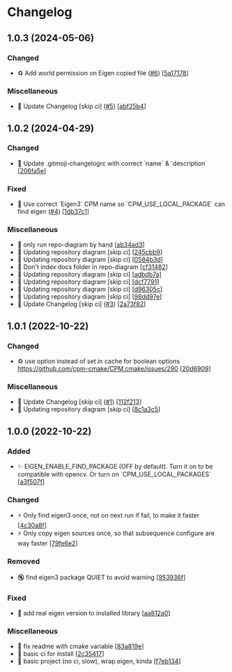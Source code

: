# Changelog

<a name="1.0.3"></a>
## 1.0.3 (2024-05-06)

### Changed

- ♻️ Add world permission on Eigen copied file ([#6](https://github.com/Naostage/eigen.cmake/issues/6)) [[5a17178](https://github.com/Naostage/eigen.cmake/commit/5a1717886e189ace438f022b7d25c654f55870a6)]

### Miscellaneous

- 📝 Update Changelog [skip ci] ([#5](https://github.com/Naostage/eigen.cmake/issues/5)) [[abf25b4](https://github.com/Naostage/eigen.cmake/commit/abf25b435a57fad9ff010e42b6f9a488977cf8de)]


<a name="1.0.2"></a>
## 1.0.2 (2024-04-29)

### Changed

- 🔧 Update .gitmoji-changelogrc with correct &#x60;name&#x60; &amp; &#x60;description&#x60; [[206fa5e](https://github.com/Naostage/eigen.cmake/commit/206fa5e77d9319c0c176b09696a7e8c694d67487)]

### Fixed

- 🐛 Use correct &#x60;Eigen3&#x60; CPM name so &#x60;CPM_USE_LOCAL_PACKAGE&#x60; can find eigen ([#4](https://github.com/Naostage/eigen.cmake/issues/4)) [[1db37c1](https://github.com/Naostage/eigen.cmake/commit/1db37c1ab82fdef379f662217cd852ad8ac4fd9b)]

### Miscellaneous

-  👷 only run repo-diagram by hand [[ab34ad3](https://github.com/Naostage/eigen.cmake/commit/ab34ad302024895a0752b689af820d755756a6a5)]
- 📝 Updating repository diagram [skip ci] [[245cbb9](https://github.com/Naostage/eigen.cmake/commit/245cbb937b98ec81bf04f1fe3d9df20f927536ac)]
- 📝 Updating repository diagram [skip ci] [[0584b3d](https://github.com/Naostage/eigen.cmake/commit/0584b3d0ebce34f0d365f266a4d87d042dbdf97d)]
-  👷 Don&#x27;t index docs folder in repo-diagram [[cf31482](https://github.com/Naostage/eigen.cmake/commit/cf31482a3ad75b487a6809718814162e78a1d30b)]
- 📝 Updating repository diagram [skip ci] [[adbdb7a](https://github.com/Naostage/eigen.cmake/commit/adbdb7af62c1c8d6cb012199c18fe06444fec6cd)]
- 📝 Updating repository diagram [skip ci] [[dcf7791](https://github.com/Naostage/eigen.cmake/commit/dcf77913f4120eb7fc61b20b35210dc82b4759d8)]
- 📝 Updating repository diagram [skip ci] [[d96305c](https://github.com/Naostage/eigen.cmake/commit/d96305c55f0e0cf2bd3916c9d7f853b7f3049566)]
- 📝 Updating repository diagram [skip ci] [[98dd97e](https://github.com/Naostage/eigen.cmake/commit/98dd97e1eeb25c6aad4b955835bff67bbfe8d1ff)]
- 📝 Update Changelog [skip ci] ([#3](https://github.com/Naostage/eigen.cmake/issues/3)) [[2a73f82](https://github.com/Naostage/eigen.cmake/commit/2a73f82f2c551950ec945a1b4760f85e4a488eb8)]


<a name="1.0.1"></a>
## 1.0.1 (2022-10-22)

### Changed

- ♻️ use option instead of set in cache for boolean options https://github.com/cpm-cmake/CPM.cmake/issues/290 [[20d6909](https://github.com/Naostage/eigen.cmake/commit/20d69093e327ce621b705d7d0cc2f811c5a3247f)]

### Miscellaneous

- 📝 Update Changelog [skip ci] ([#1](https://github.com/Naostage/eigen.cmake/issues/1)) [[112f213](https://github.com/Naostage/eigen.cmake/commit/112f2134e7d26d99445d603a17163284d44e6bb9)]
- 📝 Updating repository diagram [skip ci] [[8c1a3c5](https://github.com/Naostage/eigen.cmake/commit/8c1a3c519acab51d413673af7de848b1a7673c93)]


<a name="1.0.0"></a>
## 1.0.0 (2022-10-22)

### Added

- ✨ EIGEN_ENABLE_FIND_PACKAGE (OFF by default). Turn it on to be compatible with opencv. Or turn on &#x60;CPM_USE_LOCAL_PACKAGES&#x60; [[a3f507f](https://github.com/Naostage/eigen.cmake/commit/a3f507f914ce1511485ebde8692330bbd3d8b92a)]

### Changed

- ⚡ Only find eigen3 once, not on next run if fail, to make it faster [[4c30a8f](https://github.com/Naostage/eigen.cmake/commit/4c30a8f18464b042a39b9c0323d701b80aa848dc)]
- ⚡ Only copy eigen sources once, so that subsequence configure are way faster [[79fe6e2](https://github.com/Naostage/eigen.cmake/commit/79fe6e29075b5d5848379a04e8c65213d32e095a)]

### Removed

- 🔇 find eigen3 package QUIET to avoid warning [[953936f](https://github.com/Naostage/eigen.cmake/commit/953936f5568bea0b65f1a5c18a1a1039f6b68434)]

### Fixed

- 🐛 add real eigen version to installed library [[aa812a0](https://github.com/Naostage/eigen.cmake/commit/aa812a0e68b531b88be8aa6d6280d11968a02853)]

### Miscellaneous

- 📝 fix readme with cmake variable [[83a819e](https://github.com/Naostage/eigen.cmake/commit/83a819eb621602d762b407e41bd510c68c0abfc7)]
-  👷 basic ci for install [[2c35417](https://github.com/Naostage/eigen.cmake/commit/2c35417272717497c9064edd8018d65be8f0d35d)]
- 🌱 basic project (no ci, slow), wrap eigen, kinda [[f7eb134](https://github.com/Naostage/eigen.cmake/commit/f7eb134f55b63ff0bc68b63385f3eecaedb8def3)]


